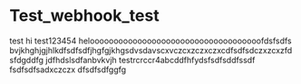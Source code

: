 # Test_webhook_test
test
hi
test123454
heloooooooooooooooooooooooooooooooooooofdsfsdfs
bvjkhghjgjhlkdfsdfsdfjhgfgjkhgsdvsdavscxvczcxzczxczxcdfsdfsdczxzcxzfdsfdgddfg
jdfhdslsdfanbvkvjh
testrcrccr4abcddfhfydsfsdfsddfssdf
fsdfsdfsadxczczx
dfsdfsdfggfg
